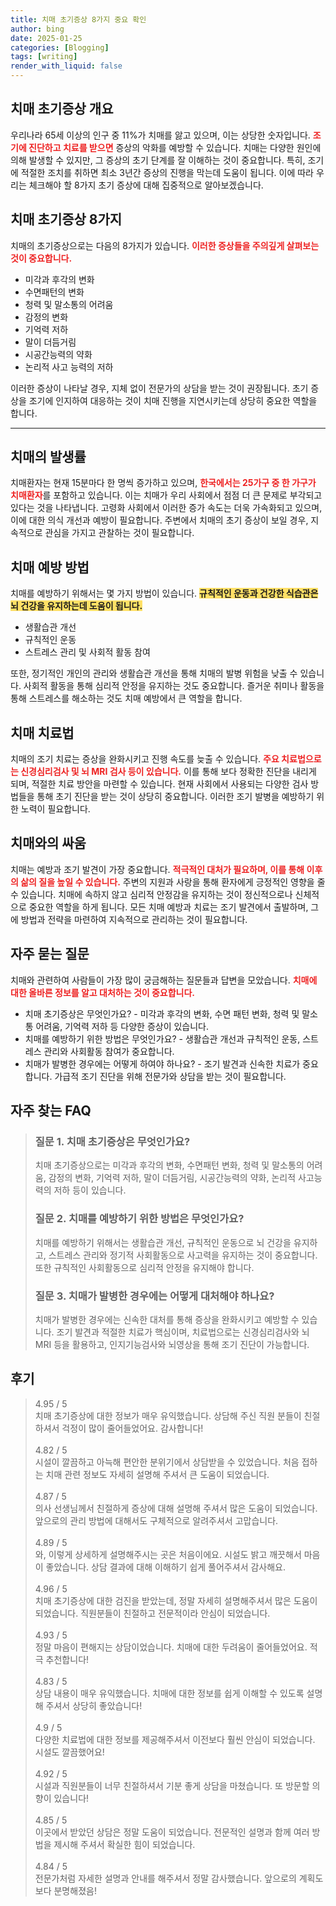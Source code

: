 ```yaml
---
title: 치매 초기증상 8가지 중요 확인
author: bing
date: 2025-01-25
categories: [Blogging]
tags: [writing]
render_with_liquid: false
---
```



<h2 id='치매 초기증상 개요'>치매 초기증상 개요</h2>

<p>우리나라 65세 이상의 인구 중 11%가 치매를 앓고 있으며, 이는 상당한 숫자입니다. <b><span style="color: #ee2323;">조기에 진단하고 치료를 받으면</span></b> 증상의 악화를 예방할 수 있습니다. 치매는 다양한 원인에 의해 발생할 수 있지만, 그 증상의 초기 단계를 잘 이해하는 것이 중요합니다. 특히, 조기에 적절한 조치를 취하면 최소 3년간 증상의 진행을 막는데 도움이 됩니다. 이에 따라 우리는 체크해야 할 8가지 초기 증상에 대해 집중적으로 알아보겠습니다.</p>

<h2 id='치매 초기증상 8가지'>치매 초기증상 8가지</h2>

<p>치매의 초기증상으로는 다음의 8가지가 있습니다. <b><span style="color: #ee2323;">이러한 증상들을 주의깊게 살펴보는 것이 중요합니다.</span></b></p>

<ul>
    <li>미각과 후각의 변화</li>
    <li>수면패턴의 변화</li>
    <li>청력 및 말소통의 어려움</li>
    <li>감정의 변화</li>
    <li>기억력 저하</li>
    <li>말이 더듬거림</li>
    <li>시공간능력의 약화</li>
    <li>논리적 사고 능력의 저하</li>
</ul>

<p>이러한 증상이 나타날 경우, 지체 없이 전문가의 상담을 받는 것이 권장됩니다. 초기 증상을 조기에 인지하여 대응하는 것이 치매 진행을 지연시키는데 상당히 중요한 역할을 합니다.</p>

<hr />

<h2 id='치매의 발생률'>치매의 발생률</h2>

<p>치매환자는 현재 15분마다 한 명씩 증가하고 있으며, <b><span style="color: #ee2323;">한국에서는 25가구 중 한 가구가 치매환자</span></b>를 포함하고 있습니다. 이는 치매가 우리 사회에서 점점 더 큰 문제로 부각되고 있다는 것을 나타냅니다. 고령화 사회에서 이러한 증가 속도는 더욱 가속화되고 있으며, 이에 대한 의식 개선과 예방이 필요합니다. 주변에서 치매의 초기 증상이 보일 경우, 지속적으로 관심을 가지고 관찰하는 것이 필요합니다.</p>

<h2 id='치매 예방 방법'>치매 예방 방법</h2>

<p>치매를 예방하기 위해서는 몇 가지 방법이 있습니다. <b><span style="background-color: #ffe066;">규칙적인 운동과 건강한 식습관은 뇌 건강을 유지하는데 도움이 됩니다.</span></b></p>

<ul>
    <li>생활습관 개선</li>
    <li>규칙적인 운동</li>
    <li>스트레스 관리 및 사회적 활동 참여</li>
</ul>

<p>또한, 정기적인 개인의 관리와 생활습관 개선을 통해 치매의 발병 위험을 낮출 수 있습니다. 사회적 활동을 통해 심리적 안정을 유지하는 것도 중요합니다. 즐거운 취미나 활동을 통해 스트레스를 해소하는 것도 치매 예방에서 큰 역할을 합니다.</p>

<h2 id='치매 치료법'>치매 치료법</h2>

<p>치매의 조기 치료는 증상을 완화시키고 진행 속도를 늦출 수 있습니다. <b><span style="color: #ee2323;">주요 치료법으로는 신경심리검사 및 뇌 MRI 검사 등이 있습니다.</span></b> 이를 통해 보다 정확한 진단을 내리게 되며, 적절한 치료 방안을 마련할 수 있습니다. 현재 사회에서 사용되는 다양한 검사 방법들을 통해 초기 진단을 받는 것이 상당히 중요합니다. 이러한 조기 발병을 예방하기 위한 노력이 필요합니다.</p>

<h2 id='치매와의 싸움'>치매와의 싸움</h2>

<p>치매는 예방과 조기 발견이 가장 중요합니다. <b><span style="color: #ee2323;">적극적인 대처가 필요하며, 이를 통해 이후의 삶의 질을 높일 수 있습니다.</span></b> 주변의 지원과 사랑을 통해 환자에게 긍정적인 영향을 줄 수 있습니다. 치매에 속하지 않고 심리적 안정감을 유지하는 것이 정신적으로나 신체적으로 중요한 역할을 하게 됩니다. 모든 치매 예방과 치료는 조기 발견에서 출발하며, 그에 방법과 전략을 마련하여 지속적으로 관리하는 것이 필요합니다.</p>

<h2 id='자주 묻는 질문'>자주 묻는 질문</h2>

<p>치매와 관련하여 사람들이 가장 많이 궁금해하는 질문들과 답변을 모았습니다. <b><span style="color: #ee2323;">치매에 대한 올바른 정보를 알고 대처하는 것이 중요합니다.</span></b></p>

<ul>
    <li>치매 초기증상은 무엇인가요? - 미각과 후각의 변화, 수면 패턴 변화, 청력 및 말소통 어려움, 기억력 저하 등 다양한 증상이 있습니다.</li>
    <li>치매를 예방하기 위한 방법은 무엇인가요? - 생활습관 개선과 규칙적인 운동, 스트레스 관리와 사회활동 참여가 중요합니다.</li>
    <li>치매가 발병한 경우에는 어떻게 하여야 하나요? - 조기 발견과 신속한 치료가 중요합니다. 가급적 조기 진단을 위해 전문가와 상담을 받는 것이 필요합니다.</li>
</ul>


<h2 id='자주_찾는_FAQ'>자주 찾는 FAQ</h2>
<div itemscope="" itemtype="https://schema.org/FAQPage"> 
<blockquote> 
<div itemscope="" itemprop="mainEntity" itemtype="https://schema.org/Question"> 
<h3 itemprop="name">질문 1. 치매 초기증상은 무엇인가요?</h3> 
<div itemscope="" itemprop="acceptedAnswer" itemtype="https://schema.org/Answer"> 
<span itemprop="text"> 
<p>치매 초기증상으로는 미각과 후각의 변화, 수면패턴 변화, 청력 및 말소통의 어려움, 감정의 변화, 기억력 저하, 말이 더듬거림, 시공간능력의 약화, 논리적 사고능력의 저하 등이 있습니다.</p> 
</span> 
</div> 
</div> 
<div itemscope="" itemprop="mainEntity" itemtype="https://schema.org/Question"> 
<h3 itemprop="name">질문 2. 치매를 예방하기 위한 방법은 무엇인가요?</h3> 
<div itemscope="" itemprop="acceptedAnswer" itemtype="https://schema.org/Answer"> 
<span itemprop="text"> 
<p>치매를 예방하기 위해서는 생활습관 개선, 규칙적인 운동으로 뇌 건강을 유지하고, 스트레스 관리와 정기적 사회활동으로 사고력을 유지하는 것이 중요합니다. 또한 규칙적인 사회활동으로 심리적 안정을 유지해야 합니다.</p> 
</span> 
</div> 
</div> 
<div itemscope="" itemprop="mainEntity" itemtype="https://schema.org/Question"> 
<h3 itemprop="name">질문 3. 치매가 발병한 경우에는 어떻게 대처해야 하나요?</h3> 
<div itemscope="" itemprop="acceptedAnswer" itemtype="https://schema.org/Answer"> 
<span itemprop="text"> 
<p>치매가 발병한 경우에는 신속한 대처를 통해 증상을 완화시키고 예방할 수 있습니다. 조기 발견과 적절한 치료가 핵심이며, 치료법으로는 신경심리검사와 뇌 MRI 등을 활용하고, 인지기능검사와 뇌영상을 통해 조기 진단이 가능합니다.</p> 
</span> 
</div> 
</div> 
</blockquote> 
</div>
<h2 id='후기'>후기</h2>
<div itemscope itemtype="https://schema.org/Product">
  <blockquote>
  <div itemprop="review" itemscope itemtype="https://schema.org/Review">
      <div itemprop="reviewRating" itemscope itemtype="https://schema.org/Rating"> <span itemprop="ratingValue">4.95</span> / <span itemprop="bestRating">5</span> </div>
      <span itemprop="reviewBody">치매 초기증상에 대한 정보가 매우 유익했습니다. 상담해 주신 직원 분들이 친절하셔서 걱정이 많이 줄어들었어요. 감사합니다!</span>
  </div>
  <br>
  <div itemprop="review" itemscope itemtype="https://schema.org/Review">
      <div itemprop="reviewRating" itemscope itemtype="https://schema.org/Rating"> <span itemprop="ratingValue">4.82</span> / <span itemprop="bestRating">5</span> </div>
      <span itemprop="reviewBody">시설이 깔끔하고 아늑해 편안한 분위기에서 상담받을 수 있었습니다. 처음 접하는 치매 관련 정보도 자세히 설명해 주셔서 큰 도움이 되었습니다.</span>
  </div>
  <br>
  <div itemprop="review" itemscope itemtype="https://schema.org/Review">
      <div itemprop="reviewRating" itemscope itemtype="https://schema.org/Rating"> <span itemprop="ratingValue">4.87</span> / <span itemprop="bestRating">5</span> </div>
      <span itemprop="reviewBody">의사 선생님께서 친절하게 증상에 대해 설명해 주셔서 많은 도움이 되었습니다. 앞으로의 관리 방법에 대해서도 구체적으로 알려주셔서 고맙습니다.</span>
  </div>
  <br>
  <div itemprop="review" itemscope itemtype="https://schema.org/Review">
      <div itemprop="reviewRating" itemscope itemtype="https://schema.org/Rating"> <span itemprop="ratingValue">4.89</span> / <span itemprop="bestRating">5</span> </div>
      <span itemprop="reviewBody">와, 이렇게 상세하게 설명해주시는 곳은 처음이에요. 시설도 밝고 깨끗해서 마음이 좋았습니다. 상담 결과에 대해 이해하기 쉽게 풀어주셔서 감사해요.</span>
  </div>
  <br>
  <div itemprop="review" itemscope itemtype="https://schema.org/Review">
      <div itemprop="reviewRating" itemscope itemtype="https://schema.org/Rating"> <span itemprop="ratingValue">4.96</span> / <span itemprop="bestRating">5</span> </div>
      <span itemprop="reviewBody">치매 초기증상에 대한 검진을 받았는데, 정말 자세히 설명해주셔서 많은 도움이 되었습니다. 직원분들이 친절하고 전문적이라 안심이 되었습니다.</span>
  </div>
  <br>
  <div itemprop="review" itemscope itemtype="https://schema.org/Review">
      <div itemprop="reviewRating" itemscope itemtype="https://schema.org/Rating"> <span itemprop="ratingValue">4.93</span> / <span itemprop="bestRating">5</span> </div>
      <span itemprop="reviewBody">정말 마음이 편해지는 상담이었습니다. 치매에 대한 두려움이 줄어들었어요. 적극 추천합니다!</span>
  </div>
  <br>
  <div itemprop="review" itemscope itemtype="https://schema.org/Review">
      <div itemprop="reviewRating" itemscope itemtype="https://schema.org/Rating"> <span itemprop="ratingValue">4.83</span> / <span itemprop="bestRating">5</span> </div>
      <span itemprop="reviewBody">상담 내용이 매우 유익했습니다. 치매에 대한 정보를 쉽게 이해할 수 있도록 설명해 주셔서 상당히 좋았습니다!</span>
  </div>
  <br>
  <div itemprop="review" itemscope itemtype="https://schema.org/Review">
      <div itemprop="reviewRating" itemscope itemtype="https://schema.org/Rating"> <span itemprop="ratingValue">4.9</span> / <span itemprop="bestRating">5</span> </div>
      <span itemprop="reviewBody">다양한 치료법에 대한 정보를 제공해주셔서 이전보다 훨씬 안심이 되었습니다. 시설도 깔끔했어요!</span>
  </div>
  <br>
  <div itemprop="review" itemscope itemtype="https://schema.org/Review">
      <div itemprop="reviewRating" itemscope itemtype="https://schema.org/Rating"> <span itemprop="ratingValue">4.92</span> / <span itemprop="bestRating">5</span> </div>
      <span itemprop="reviewBody">시설과 직원분들이 너무 친절하셔서 기분 좋게 상담을 마쳤습니다. 또 방문할 의향이 있습니다!</span>
  </div>
  <br>
  <div itemprop="review" itemscope itemtype="https://schema.org/Review">
      <div itemprop="reviewRating" itemscope itemtype="https://schema.org/Rating"> <span itemprop="ratingValue">4.85</span> / <span itemprop="bestRating">5</span> </div>
      <span itemprop="reviewBody">이곳에서 받았던 상담은 정말 도움이 되었습니다. 전문적인 설명과 함께 여러 방법을 제시해 주셔서 확실한 힘이 되었습니다.</span>
  </div>
  <br>
  <div itemprop="review" itemscope itemtype="https://schema.org/Review">
      <div itemprop="reviewRating" itemscope itemtype="https://schema.org/Rating"> <span itemprop="ratingValue">4.84</span> / <span itemprop="bestRating">5</span> </div>
      <span itemprop="reviewBody">전문가처럼 자세한 설명과 안내를 해주셔서 정말 감사했습니다. 앞으로의 계획도 보다 분명해졌음!</span>
  </div>
  </blockquote>
</div>
